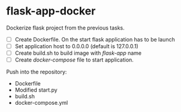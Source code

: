 # flask-app-docker

Dockerize flask project from the previous tasks.

- [ ] Create Dockerfile. On the start flask application has to be launch
- [ ] Set application host to 0.0.0.0 (default is 127.0.0.1)
- [ ] Create build.sh to build image with _flask-app_ name
- [ ] Create _docker-compose_ file to start application.

Push into the repository:
- Dockerfile
- Modified start.py
- build.sh
- docker-compose.yml
